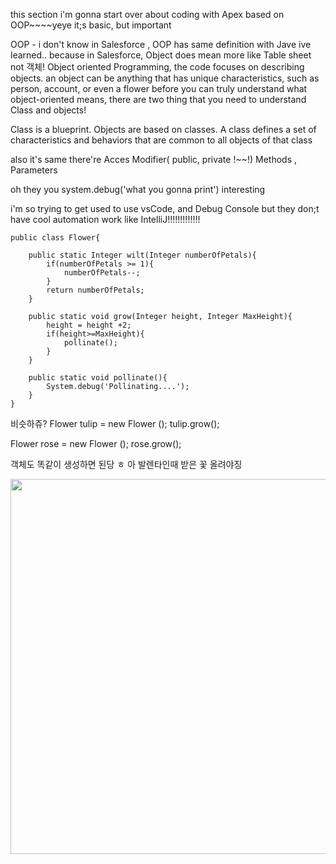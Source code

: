 this section i'm gonna start over about coding with Apex based on OOP~~~~yeye it;s basic, but important

OOP - 
i don't know in Salesforce , OOP has same definition with Jave ive learned..
because in Salesforce, Object does mean more like Table sheet not 객체!
Object oriented Programming, the code focuses on describing objects. 
an object can be anything that has unique characteristics, such as person, account, or even a flower
before you can truly understand what object-oriented means, there are two thing that you need to understand
Class and objects!

Class is a blueprint. Objects are based on classes. A class defines a set of characteristics and behaviors that are common to all objects of that class

also it's same
there're
Acces Modifier( public, private !~~!) Methods , Parameters 

oh they you system.debug('what you gonna print') interesting

i'm so trying to get used to use vsCode, and Debug Console but they don;t have cool automation work like IntelliJ!!!!!!!!!!!!!

```
public class Flower{
    
    public static Integer wilt(Integer numberOfPetals){
        if(numberOfPetals >= 1){
            numberOfPetals--;
        }
        return numberOfPetals;
    }
    
    public static void grow(Integer height, Integer MaxHeight){
        height = height +2;
        if(height>=MaxHeight){
            pollinate();
        }
    }
    
    public static void pollinate(){
        System.debug('Pollinating....');
    }
}
```
비슷하쥬?
Flower tulip = new Flower ();
tulip.grow();

Flower rose = new Flower ();
rose.grow();

객체도 똑같이 생성하면 된당 ㅎ
아 발렌타인때 받은 꽃 올려야징

<img src="https://user-images.githubusercontent.com/80088918/154083194-899f69d8-072c-48c7-830d-2c9ad73fa181.png" width=600px>
